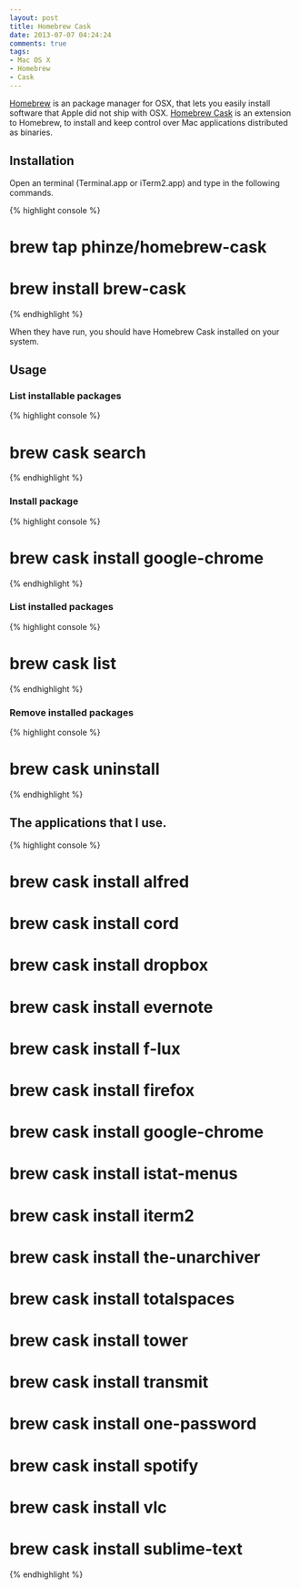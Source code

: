 ```yaml
---
layout: post
title: Homebrew Cask 
date: 2013-07-07 04:24:24
comments: true
tags: 
- Mac OS X
- Homebrew
- Cask
---
```


[Homebrew][1] is an package manager for OSX, that lets you easily install software that Apple did not ship with OSX. [Homebrew Cask][2] is an extension to Homebrew, to install and keep control over Mac applications distributed as binaries.

## Installation

Open an terminal (Terminal.app or iTerm2.app) and type in the following commands.

{% highlight console %}
# brew tap phinze/homebrew-cask
# brew install brew-cask
{% endhighlight %}

When they have run, you should have Homebrew Cask installed on your system.

## Usage

### List installable packages

{% highlight console %}
# brew cask search
{% endhighlight %}

### Install package
{% highlight console %}
# brew cask install google-chrome
{% endhighlight %}

### List installed packages

{% highlight console %}
# brew cask list
{% endhighlight %}

### Remove installed packages

{% highlight console %}
# brew cask uninstall
{% endhighlight %}

## The applications that I use.

{% highlight console %}
# brew cask install alfred
# brew cask install cord
# brew cask install dropbox
# brew cask install evernote
# brew cask install f-lux
# brew cask install firefox
# brew cask install google-chrome
# brew cask install istat-menus
# brew cask install iterm2
# brew cask install the-unarchiver
# brew cask install totalspaces
# brew cask install tower
# brew cask install transmit
# brew cask install one-password
# brew cask install spotify
# brew cask install vlc
# brew cask install sublime-text
{% endhighlight %}

[1]: http://brew.sh/
[2]: https://github.com/phinze/homebrew-cask
